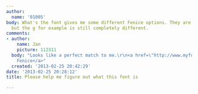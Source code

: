 ```yaml
---
author:
  name: '01005'
body: What's the font gives me some different Fenice options. They are very similar
  but the g for example is still completely different.
comments:
- author:
    name: Jan
    picture: 112311
  body: "Looks like a perfect match to me.\r\n<a href=\"http://www.myfonts.com/fonts/itc/fenice/\">ITC
    Fenice</a>"
  created: '2013-02-25 20:42:29'
date: '2013-02-25 20:28:12'
title: Please help me figure out what this font is

---
```

